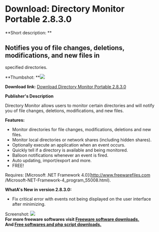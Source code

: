 # Download: Directory Monitor Portable 2.8.3.0

**Short description: **

## Notifies you of file changes, deletions, modifications, and new files in
specified directories.

  
**Thumbshot: **![](http://www.freewarefiles.com/screenshot/directorymonitor1010_md.gif)   
  
**Download link:** [Download Directory Monitor Portable 2.8.3.0](http://freesoftwares.boysofts.com/Directory-Monitor_program_49539.html)  
  

**Publisher's Description**  
  

Directory Monitor allows users to monitor certain directories and will notify
you of file changes, deletions, modifications, and new files.

**Features:**

  * Monitor directories for file changes, modifications, deletions and new files. 
  * Monitor local directories or network shares (including hidden shares). 
  * Optionally execute an application when an event occurs. 
  * Quickly tell if a directory is available and being monitored. 
  * Balloon notifications whenever an event is fired. 
  * Auto updating, import/export and more. 
  * FREE! 

Requires: [Microsoft .NET Framework 4.0](http://www.freewarefiles.com
/Microsoft-NET-Framework-4_program_55008.html).

**WhatA's New in version 2.8.3.0:**

  * Fix critical error with events not being displayed on the user interface after minimizing. 

  
  
Screenshot:
![](http://www.freewarefiles.com/screenshot/directorymonitor1010.gif)  
**For more freeware softwares visit [Freeware software downloads.](http://freesoftwares.boysofts.com/)**   
**And [Free softwares and php script downloads.](http://www.boysofts.com/)**

